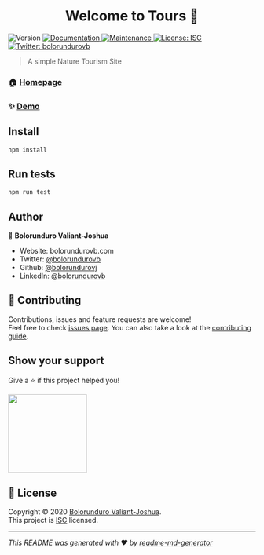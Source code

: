 <h1 align="center">Welcome to Tours 👋</h1>
<p>
  <img alt="Version" src="https://img.shields.io/badge/version-1.0.0-blue.svg?cacheSeconds=2592000" />
  <a href="https://github.com/bolorundurovj/Tours#readme" target="_blank">
    <img alt="Documentation" src="https://img.shields.io/badge/documentation-yes-brightgreen.svg" />
  </a>
  <a href="https://github.com/bolorundurovj/Tours/graphs/commit-activity" target="_blank">
    <img alt="Maintenance" src="https://img.shields.io/badge/Maintained%3F-yes-green.svg" />
  </a>
  <a href="https://github.com/bolorundurovj/Tours/blob/master/LICENSE" target="_blank">
    <img alt="License: ISC" src="https://img.shields.io/github/license/bolorundurovj/tours" />
  </a>
  <a href="https://twitter.com/bolorundurovb" target="_blank">
    <img alt="Twitter: bolorundurovb" src="https://img.shields.io/twitter/follow/bolorundurovb.svg?style=social" />
  </a>
</p>

> A simple Nature Tourism Site

### 🏠 [Homepage](https://github.com/bolorundurovj/Tours#readme)

### ✨ [Demo](github.com/bolorundurovj)

## Install

```sh
npm install
```

## Run tests

```sh
npm run test
```

## Author

👤 **Bolorunduro Valiant-Joshua**

* Website: bolorundurovb.com
* Twitter: [@bolorundurovb](https://twitter.com/bolorundurovb)
* Github: [@bolorundurovj](https://github.com/bolorundurovj)
* LinkedIn: [@bolorundurovb](https://linkedin.com/in/bolorundurovb)

## 🤝 Contributing

Contributions, issues and feature requests are welcome!<br />Feel free to check [issues page](https://github.com/bolorundurovj/Tours/issues). You can also take a look at the [contributing guide](https://github.com/bolorundurovj/Tours/blob/master/CONTRIBUTING.md).

## Show your support

Give a ⭐️ if this project helped you!

<a href="https://www.patreon.com/bolorundurovb">
  <img src="https://c5.patreon.com/external/logo/become_a_patron_button@2x.png" width="160">
</a>

## 📝 License

Copyright © 2020 [Bolorunduro Valiant-Joshua](https://github.com/bolorundurovj).<br />
This project is [ISC](https://github.com/bolorundurovj/Tours/blob/master/LICENSE) licensed.

***
_This README was generated with ❤️ by [readme-md-generator](https://github.com/kefranabg/readme-md-generator)_